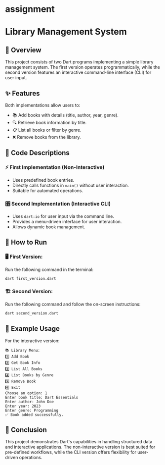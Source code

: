 # assignment
# Library Management System

## 📌 Overview
This project consists of two Dart programs implementing a simple library management system. The first version operates programmatically, while the second version features an interactive command-line interface (CLI) for user input.

## ✨ Features
Both implementations allow users to:
- 📚 Add books with details (title, author, year, genre).
- 🔍 Retrieve book information by title.
- 📋 List all books or filter by genre.
- ❌ Remove books from the library.

## 📝 Code Descriptions

### ⚡ First Implementation (Non-Interactive)
- Uses predefined book entries.
- Directly calls functions in `main()` without user interaction.
- Suitable for automated operations.

### 🎛 Second Implementation (Interactive CLI)
- Uses `dart:io` for user input via the command line.
- Provides a menu-driven interface for user interaction.
- Allows dynamic book management.

## 🚀 How to Run

### 🖥 First Version:
Run the following command in the terminal:
```sh
dart first_version.dart
```

### 🏗 Second Version:
Run the following command and follow the on-screen instructions:
```sh
dart second_version.dart
```

## 📖 Example Usage
For the interactive version:
```
📚 Library Menu:
1️⃣ Add Book
2️⃣ Get Book Info
3️⃣ List All Books
4️⃣ List Books by Genre
5️⃣ Remove Book
6️⃣ Exit
Choose an option: 1
Enter book title: Dart Essentials
Enter author: John Doe
Enter year: 2023
Enter genre: Programming
✅ Book added successfully.
```

## 🎯 Conclusion
This project demonstrates Dart's capabilities in handling structured data and interactive applications. The non-interactive version is best suited for pre-defined workflows, while the CLI version offers flexibility for user-driven operations.


